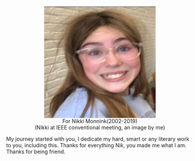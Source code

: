 <p align="center"><img align="center" src="Monnink.jpg" alt="Profile Picture" width="300" height="300"><br>For Nikki Monnink(2002-2019) <br>(Nikki at IEEE conventional meeting, an image by me)</p>

My journey started with you, I dedicate my hard, smart or any literary work to you, including this. Thanks for everything Nik, you made me what I am. Thanks for being friend.
